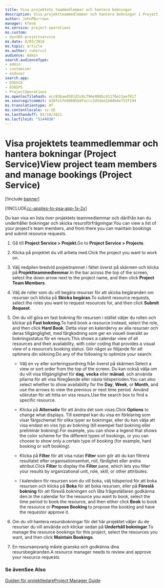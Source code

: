 ```yaml
---
title: Visa projektets teammedlemmar och hantera bokningar
description: Visa projektteammedlemmar och hantera bokningar i Project Service
author: JohnPBurrows
manager: kfend
ms.service: project-operations
ms.custom:
- dyn365-projectservice
ms.date: 8/03/2018
ms.topic: article
ms.author: ruhercul
audience: Admin
search.audienceType:
- admin
- customizer
- enduser
search.app:
- D365CE
- D365PS
- ProjectOperations
ms.openlocfilehash: ecc836aed581d2c8c796e980bc41170a11aef817
ms.sourcegitcommit: 418fa1fe9d605b8faccc2d5dee1b04b4e753f194
ms.translationtype: HT
ms.contentlocale: sv-SE
ms.lasthandoff: 02/10/2021
ms.locfileid: "5144030"
---
```

# <a name="view-project-team-members-and-manage-bookings-project-service"></a><span data-ttu-id="12688-103">Visa projektets teammedlemmar och hantera bokningar (Project Service)</span><span class="sxs-lookup"><span data-stu-id="12688-103">View project team members and manage bookings (Project Service)</span></span>

[!include [banner](../includes/psa-now-project-operations.md)]

[!INCLUDE[cc-applies-to-psa-app-1x-2x](../includes/cc-applies-to-psa-app-1x-2x.md)]

<span data-ttu-id="12688-104">Du kan visa en lista över projektets teammedlemmar och därifrån kan du underhåller bokningar och skicka resursförfrågningar.</span><span class="sxs-lookup"><span data-stu-id="12688-104">You can view a list of your project’s team members, and from there you can maintain bookings and submit resource requests.</span></span>  
  
1.  <span data-ttu-id="12688-105">Gå till **Project Service > Projekt**.</span><span class="sxs-lookup"><span data-stu-id="12688-105">Go to **Project Service > Projects**.</span></span>  
  
2.  <span data-ttu-id="12688-106">Klicka på projektet du vill arbeta med.</span><span class="sxs-lookup"><span data-stu-id="12688-106">Click the project you want to work on.</span></span>  
  
3.  <span data-ttu-id="12688-107">Välj nedpilen bredvid projektnamnet i fältet överst på skärmen och klicka på **Projektteammedlemmar**.</span><span class="sxs-lookup"><span data-stu-id="12688-107">In the bar across the top of the screen, select the down arrow next to the project name, and then click **Project Team Members**.</span></span>  
  
4.  <span data-ttu-id="12688-108">Välj de roller som du vill begära resurser för att skicka begäranden om resurser och klicka på **Skicka begäran**.</span><span class="sxs-lookup"><span data-stu-id="12688-108">To submit resource requests, select the roles you want to request resources for, and then click **Submit Request**.</span></span>  
  
5.  <span data-ttu-id="12688-109">Om du vill göra en fast bokning för resursen i stället väljer du rollen och klickar på **Fast bokning**.</span><span class="sxs-lookup"><span data-stu-id="12688-109">To hard book a resource instead, select the role, and then click **Hard Book**.</span></span> <span data-ttu-id="12688-110">Detta visar en kalendervy av alla resurser och deras tillgänglighet, med färgkodning som ger en visuell översikt av bokningsstatus för en resurs.</span><span class="sxs-lookup"><span data-stu-id="12688-110">This shows a calendar view of all resources and their availability, with color coding that provides a visual view of a resource’s booking status.</span></span> <span data-ttu-id="12688-111">Gör något av följande för att optimera din sökning:</span><span class="sxs-lookup"><span data-stu-id="12688-111">Do any of the following to optimize your search:</span></span>  
  
    -   <span data-ttu-id="12688-112">Välj en vy eller sorteringsordning från överst på skärmen.</span><span class="sxs-lookup"><span data-stu-id="12688-112">Select a view or sort order from the top of the screen.</span></span> <span data-ttu-id="12688-113">Du kan också välja om du vill visa tillgänglighet för **dag**, **vecka** eller **månad**, och använda pilarna för att visa föregående eller nästa tidsperioden.</span><span class="sxs-lookup"><span data-stu-id="12688-113">You can also select whether to show availability for the **Day**, **Week**, or **Month**, and use the arrows to view the previous or next time period.</span></span> <span data-ttu-id="12688-114">Använd sökrutan för att hitta en viss resurs.</span><span class="sxs-lookup"><span data-stu-id="12688-114">Use the search box to find a specific resource.</span></span>  
  
    -   <span data-ttu-id="12688-115">Klicka på **Alternativ** för att ändra det som visas.</span><span class="sxs-lookup"><span data-stu-id="12688-115">Click **Options** to change what displays.</span></span> <span data-ttu-id="12688-116">Till exempel kan du visa en förklaring som visar färgschemat för olika typer av bokningar, eller du kan välja att visa endast en viss typ av bokning (till exempel fast bokning eller preliminär bokning).</span><span class="sxs-lookup"><span data-stu-id="12688-116">For example, you can show a legend that shows the color scheme for the different types of bookings, or you can choose to show only a certain type of booking (for example, hard booking or soft booking).</span></span>  
  
    -   <span data-ttu-id="12688-117">Klicka på **Filter** för att visa rutan **Filter** som gör att du kan filtrera resultatet efter organisationsenhet, roll, färdighet eller andra attribut.</span><span class="sxs-lookup"><span data-stu-id="12688-117">Click **Filter** to display the **Filter** pane, which lets you filter your results by organizational unit, role, skill, or other attributes.</span></span>  
  
    -   <span data-ttu-id="12688-118">I kalendern för resursen som du vill boka, välj tidsperiod för att boka resursen och klicka på **Boka** för att boka resursen, eller på **Föreslå bokning** för att föreslå bokningen och låta frågeställaren godkänna den.</span><span class="sxs-lookup"><span data-stu-id="12688-118">In the calendar for the resource you want to book, select the time period to book the resource, and then either click **Book** to book the resource or **Propose Booking** to propose the booking and have the requestor approve it.</span></span>  
  
6.  <span data-ttu-id="12688-119">Om du vill hantera resursbokningar för det här projektet väljer du de resurser du vill använda och klickar sedan på **Underhåll bokningar**.</span><span class="sxs-lookup"><span data-stu-id="12688-119">To manage the resource bookings for this project, select the resources you want, and then click **Maintain Bookings**.</span></span>  
  
7.  <span data-ttu-id="12688-120">En resursansvarig måste granska och godkänna dina resursbegäranden.</span><span class="sxs-lookup"><span data-stu-id="12688-120">A resource manager needs to review and approve your resource requests.</span></span>  
  
### <a name="see-also"></a><span data-ttu-id="12688-121">Se även</span><span class="sxs-lookup"><span data-stu-id="12688-121">See Also</span></span>  
 [<span data-ttu-id="12688-122">Guiden för projektledare</span><span class="sxs-lookup"><span data-stu-id="12688-122">Project Manager Guide</span></span>](../psa/project-manager-guide.md)
